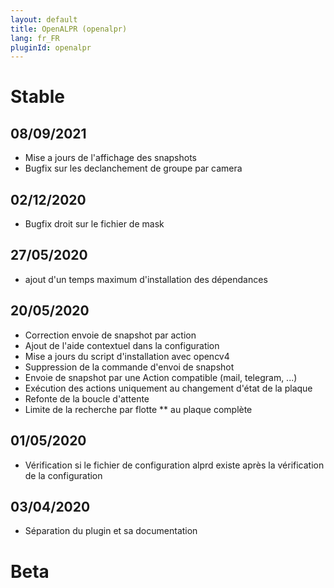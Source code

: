 ```yaml
---
layout: default
title: OpenALPR (openalpr)
lang: fr_FR
pluginId: openalpr
---
```


# Stable
## 08/09/2021
* Mise a jours de l'affichage des snapshots
* Bugfix sur les declanchement de groupe par camera

## 02/12/2020
* Bugfix droit sur le fichier de mask

## 27/05/2020
* ajout d'un temps maximum d'installation des dépendances
 
## 20/05/2020
* Correction envoie de snapshot par action
* Ajout de l'aide contextuel dans la configuration
* Mise a jours du script d'installation avec opencv4
* Suppression de la commande d'envoi de snapshot
* Envoie de snapshot par une Action compatible (mail, telegram, ...)
* Exécution des actions uniquement au changement d'état de la plaque
* Refonte de la boucle d'attente
* Limite de la recherche par flotte ** au plaque complète

## 01/05/2020
* Vérification si le fichier de configuration alprd existe après la vérification de la configuration

## 03/04/2020
* Séparation du plugin et sa documentation

# Beta
